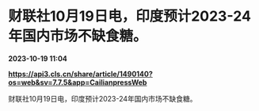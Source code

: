 # 财联社10月19日电，印度预计2023-24年国内市场不缺食糖。

**2023-10-19 11:04**

**https://api3.cls.cn/share/article/1490140?os=web&sv=7.7.5&app=CailianpressWeb**

财联社10月19日电，印度预计2023-24年国内市场不缺食糖。